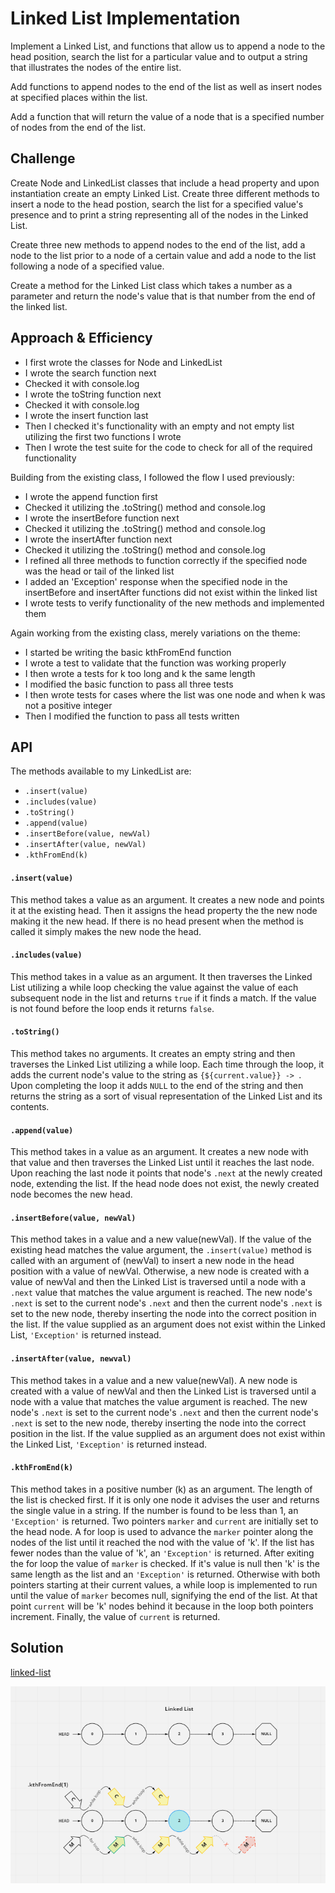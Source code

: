 # Linked List Implementation

Implement a Linked List, and functions that allow us to append a node to the head position, search the list for a particular value and to output a string that illustrates the nodes of the entire list.

Add functions to append nodes to the end of the list as well as insert nodes at specified places within the list.

Add a function that will return the value of a node that is a specified number of nodes from the end of the list.

## Challenge

Create Node and LinkedList classes that include a head property and upon instantiation create an empty Linked List. Create three different methods to insert a node to the head postion, search the list for a specified value's presence and to print a string representing all of the nodes in the Linked List.

Create three new methods to append nodes to the end of the list, add a node to the list prior to a node of a certain value and add a node to the list following a node of a specified value.

Create a method for the Linked List class which takes a number as a parameter and return the node's value that is that number from the end of the linked list.

## Approach & Efficiency

- I first wrote the classes for Node and LinkedList
- I wrote the search function next
- Checked it with console.log
- I wrote the toString function next
- Checked it with console.log
- I wrote the insert function last
- Then I checked it's functionality with an empty and not empty list utilizing the first two functions I wrote
- Then I wrote the test suite for the code to check for all of the required functionality

Building from the existing class, I followed the flow I used previously:
- I wrote the append function first
- Checked it utilizing the .toString() method and console.log
- I wrote the insertBefore function next
- Checked it utilizing the .toString() method and console.log
- I wrote the insertAfter function next
- Checked it utilizing the .toString() method and console.log
- I refined all three methods to function correctly if the specified node was the head or tail of the linked list
- I added an 'Exception' response when the specified node in the insertBefore and insertAfter functions did not exist within the linked list
- I wrote tests to verify functionality of the new methods and implemented them

Again working from the existing class, merely variations on the theme:
- I started be writing the basic kthFromEnd function
- I wrote a test to validate that the function was working properly
- I then wrote a tests for k too long and k the same length
- I modified the basic function to pass all three tests
- I then wrote tests for cases where the list was one node and when k was not a positive integer
- Then I modified the function to pass all tests written 

## API

The methods available to my LinkedList are:
- `.insert(value)`
- `.includes(value)`
- `.toString()`
- `.append(value)`
- `.insertBefore(value, newVal)`
- `.insertAfter(value, newVal)`
- `.kthFromEnd(k)`

#### `.insert(value)`

This method takes a value as an argument. It creates a new node and points it at the existing head. Then it assigns the head property the the new node making it the new head. If there is no head present when the method is called it simply makes the new node the head.

#### `.includes(value)`

This method takes in a value as an argument. It then traverses the Linked List utilizing a while loop checking the value against the value of each subsequent node in the list and returns `true` if it finds a match. If the value is not found before the loop ends it returns `false`.

#### `.toString()`

 This method takes no arguments. It creates an empty string and then traverses the Linked List utilizing a while loop. Each time through the loop, it adds the current node's value to the string as `{${current.value}} -> `. Upon completing the loop it adds `NULL` to the end of the string and then returns the string as a sort of visual representation of the Linked List and its contents.

 #### `.append(value)`

 This method takes in a value as an argument. It creates a new node with that value and then traverses the Linked List until it reaches the last node. Upon reaching the last node it points that node's `.next` at the newly created node, extending the list. If the head node does not exist, the newly created node becomes the new head.

 #### `.insertBefore(value, newVal)`

 This method takes in a value and a new value(newVal). If the value of the existing head matches the value argument, the `.insert(value)` method is called with an argument of (newVal) to insert a new node in the head position with a value of newVal. Otherwise, a new node is created with a value of newVal and then the Linked List is traversed until a node with a `.next` value that matches the value argument is reached. The new node's `.next` is set to the current node's `.next` and then the current node's `.next` is set to the new node, thereby inserting the node into the correct position in the list. If the value supplied as an argument does not exist within the Linked List, `'Exception'` is returned instead.

 #### `.insertAfter(value, newval)`

 This method takes in a value and a new value(newVal). A new node is created with a value of newVal and then the Linked List is traversed until a node with a value that matches the value argument is reached. The new node's `.next` is set to the current node's `.next` and then the current node's `.next` is set to the new node, thereby inserting the node into the correct position in the list. If the value supplied as an argument does not exist within the Linked List, `'Exception'` is returned instead.

 #### `.kthFromEnd(k)`

 This method takes in a positive number (k) as an argument. The length of the list is checked first. If it is only one node it advises the user and returns the single value in a string. If the number is found to be less than 1, an `'Exception'` is returned. Two pointers `marker` and `current` are initially set to the head node. A for loop is used to advance the `marker` pointer along the nodes of the list until it reached the nod with the value of 'k'. If the list has fewer nodes than the value of 'k', an `'Exception'` is returned. After exiting the for loop the value of `marker` is checked. If it's value is null then 'k' is the same length as the list and an `'Exception'` is returned. Otherwise with both pointers starting at their current values, a while loop is implemented to run until the value of `marker` becomes null, signifying the end of the list. At that point `current` will be 'k' nodes behind it because in the loop both pointers increment. Finally, the value of `current` is returned.

 ## Solution
[linked-list](linked-list.js)

![linked-list challenge 7 whiteboard](../../assets/linked-list-challenge-7.png)